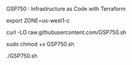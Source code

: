 GSP750 : Infrastructure as Code with Terraform 

export ZONE=us-west1-c

curl -LO raw.githubusercontent.com/GSP750.sh

sudo chmod +x GSP750.sh

./GSP750.sh



